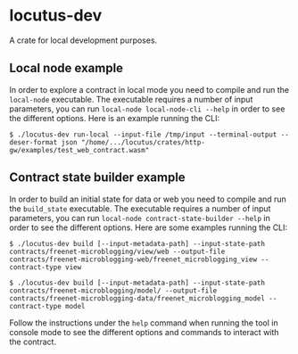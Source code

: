 # locutus-dev
A crate for local development purposes.

## Local node example

In order to explore a contract in local mode you need to compile and run the `local-node` executable. The executable requires a number of input parameters, you can run `local-node local-node-cli --help` in order to see the different options. Here is an example running the CLI:
```
$ ./locutus-dev run-local --input-file /tmp/input --terminal-output --deser-format json "/home/.../locutus/crates/http-gw/examples/test_web_contract.wasm"
```

## Contract state builder example

In order to build an initial state for data or web you need to compile and run the `build_state` executable. The executable requires a number of input parameters, you can run `local-node contract-state-builder --help` in order to see the different options. Here are some examples running the CLI:
```
$ ./locutus-dev build [--input-metadata-path] --input-state-path contracts/freenet-microblogging/view/web --output-file contracts/freenet-microblogging-web/freenet_microblogging_view --contract-type view

$ ./locutus-dev build [--input-metadata-path] --input-state-path contracts/freenet-microblogging/model/ --output-file contracts/freenet-microblogging-data/freenet_microblogging_model --contract-type model
```

Follow the instructions under the `help` command when running the tool in console mode to see the different options and commands to interact with the contract.

